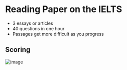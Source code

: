 # Reading Paper on the IELTS

- 3 essays or articles
- 40 questions in one hour
- Passages get more difficult as you progress

## Scoring

![image](https://github.com/1337encrypted/IELTS-prepration/assets/46808309/50300678-08b5-437e-b354-bbc8d2018427)

